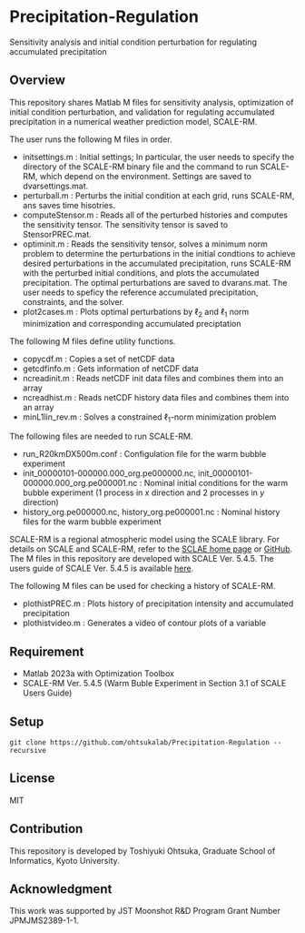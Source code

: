 # Precipitation-Regulation
Sensitivity analysis and initial condition perturbation for regulating accumulated precipitation

## Overview 

This repository shares Matlab M files for sensitivity analysis, optimization of initial condition perturbation, and validation for regulating accumulated precipitation in a numerical weather prediction model, SCALE-RM. 

The user runs the following M files in order. 
- initsettings.m : Initial settings; In particular, the user needs to specify the directory of the SCALE-RM binary file and the command to run SCALE-RM, which depend on the environment. Settings are saved to dvarsettings.mat. 
- perturball.m : Perturbs the initial condition at each grid, runs SCALE-RM, ans saves time hisotries. 
- computeStensor.m : Reads all of the perturbed histories and computes the sensitivity tensor. The sensitivity tensor is saved to StensorPREC.mat. 
- optiminit.m : Reads the sensitivity tensor, solves a minimum norm problem to determine the perturbations in the initial condtions to achieve desired perturbations in the accumulated precipitation, runs SCALE-RM with the perturbed initial conditions, and plots the accumulated precipitation. The optimal perturbations are saved to dvarans.mat. The user needs to speficy the reference accumulated precipitation, constraints, and the solver.
- plot2cases.m : Plots optimal perturbations by $\ell_2$ and $\ell_1$ norm minimization and corresponding accumulated preciptation 

The following M files define utility functions. 
 - copycdf.m : Copies a set of netCDF data
 - getcdfinfo.m : Gets information of netCDF data
 - ncreadinit.m : Reads netCDF init data files and combines them into an array
 - ncreadhist.m : Reads netCDF history data files and combines them into an array
 - minL1lin_rev.m : Solves a constrained $\ell_1$-norm minimization problem

The following files are needed to run SCALE-RM. 
 - run_R20kmDX500m.conf : Configulation file for the warm bubble experiment
 - init_00000101-000000.000_org.pe000000.nc, init_00000101-000000.000_org.pe000001.nc : Nominal initial conditions for the warm bubble experiment (1 process in $x$ direction and 2 processes in $y$ direction)
 - history_org.pe000000.nc, history_org.pe000001.nc : Nominal history files for the warm bubble experiment

SCALE-RM is a regional atmospheric model using the SCALE library. For details on SCALE and SCALE-RM, refer to the [SCLAE home page](https://scale.riken.jp/) or [GitHub](https://github.com/scale-met/scale). The M files in this repository are developed with SCALE Ver. 5.4.5. The users guide of SCALE Ver. 5.4.5 is available [here](https://scale.riken.jp/archives/scale_users_guide_En.v5.4.5.pdf). 

The following M files can be used for checking a history of SCALE-RM.
 - plothistPREC.m : Plots history of precipitation intensity and accumulated precipitation
 - plothistvideo.m : Generates a video of contour plots of a variable

## Requirement
 - Matlab 2023a with Optimization Toolbox
 - SCALE-RM Ver. 5.4.5 (Warm Buble Experiment in Section 3.1 of SCALE Users Guide)

## Setup
```
git clone https://github.com/ohtsukalab/Precipitation-Regulation --recursive
```

## License
MIT

## Contribution
This repository is developed by Toshiyuki Ohtsuka, Graduate School of Informatics, Kyoto University. 

## Acknowledgment
This work was supported by JST Moonshot R\&D Program Grant Number JPMJMS2389-1-1.
